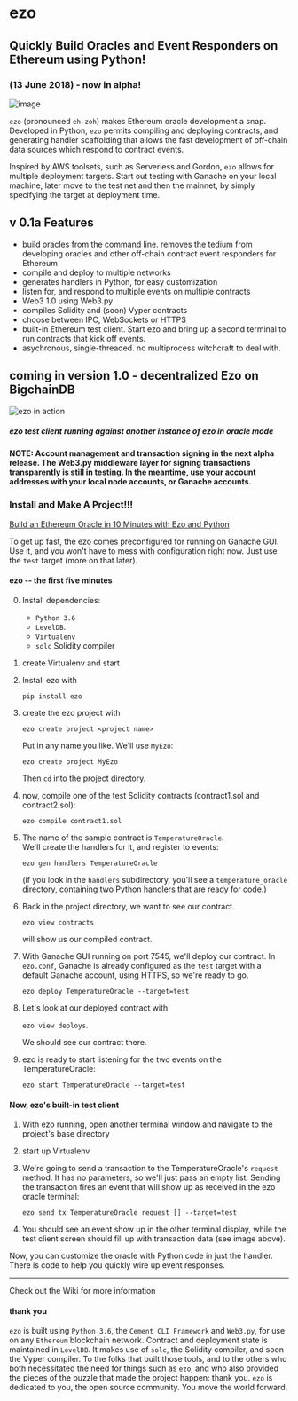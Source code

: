# ezo 

## Quickly Build Oracles and Event Responders on Ethereum using Python!
### (13 June 2018) - now in alpha!

![image](https://user-images.githubusercontent.com/1685659/41576787-2a0667cc-733e-11e8-96dd-da56d99e3af3.png)

`ezo` (pronounced `eh-zoh`) makes Ethereum oracle development a snap.  Developed in Python, `ezo` permits compiling and deploying contracts, and generating handler scaffolding that allows the fast development of off-chain data sources which respond to contract events.

Inspired by AWS toolsets, such as Serverless and Gordon, `ezo` allows for multiple deployment targets.  Start out testing with Ganache on your local machine, later move to the test net and then the mainnet, by simply specifying the target at deployment time.

## v 0.1a Features 
+ build oracles from the command line.  removes the tedium from developing oracles and other off-chain contract event responders for Ethereum
+ compile and deploy to multiple networks
+ generates handlers in Python, for easy customization
+ listen for, and respond to multiple events on multiple contracts
+ Web3 1.0 using Web3.py
+ compiles Solidity and (soon) Vyper contracts
+ choose between IPC, WebSockets or HTTPS
+ built-in Ethereum test client.  Start ezo and bring up a second terminal to run contracts that kick off events. 
+ asychronous, single-threaded.  no multiprocess witchcraft to deal with.

## coming in version 1.0 - decentralized Ezo on BigchainDB

![ezo in action](https://user-images.githubusercontent.com/1685659/41318471-44f8a1f8-6e4d-11e8-8707-441c58d78987.png)
##### ezo test client running against another instance of ezo in oracle mode


#### NOTE:  Account management and transaction signing in the next alpha release.  The Web3.py middleware layer for signing transactions transparently is still in testing.  In the meantime, use your account addresses with your local node accounts, or Ganache accounts.  

### Install and Make A Project!!!

[Build an Ethereum Oracle in 10 Minutes with Ezo and Python](https://medium.com/@robinagist/build-an-ethereum-oracle-in-10-minutes-using-ezo-and-python-80627c3909a7)

To get up fast, the ezo comes preconfigured for running on Ganache GUI.  Use it, and you won't have to mess with configuration right now.  Just use the `test` target (more on that later).

#### ezo -- the first five minutes
0.  Install dependencies:  
    + `Python 3.6`
    + `LevelDB`.  
    + `Virtualenv`
    + `solc` Solidity compiler
1. create Virtualenv and start
2. Install ezo with 

   `pip install ezo`

3. create the ezo project with 

   `ezo create project <project name>`
   
   Put in any name you like.  We'll use `MyEzo`:
   
   `ezo create project MyEzo`

   Then `cd` into the project directory.

4. now, compile one of the test Solidity contracts (contract1.sol and contract2.sol): 

   `ezo compile contract1.sol`

5. The name of the sample contract is `TemperatureOracle`.  
   We'll create the handlers for it, and register to events: 
   
   `ezo gen handlers TemperatureOracle`
   
   (if you look in the `handlers` subdirectory, you'll see a `temperature_oracle` directory, containing two Python handlers that
   are ready for code.)
   
6. Back in the project directory, we want to see our contract.  

   `ezo view contracts` 
   
   will show us our compiled contract.

7. With Ganache GUI running on port 7545, we'll deploy our contract.  In `ezo.conf`, Ganache is already configured as
   the `test` target with a default Ganache account, using HTTPS, so we're ready to go.
   
   `ezo deploy TemperatureOracle --target=test`

8. Let's look at our deployed contract with 

   `ezo view deploys`.  
   
   We should see our contract there.

9. ezo is ready to start listening for the two events on the TemperatureOracle:  

   `ezo start TemperatureOracle --target=test`


#### Now, ezo's built-in test client

1. With ezo running, open another terminal window and navigate to the project's base directory

2. start up Virtualenv

3. We're going to send a transaction to the TemperatureOracle's `request` method.  It has no parameters, so we'll just pass an empty list.  Sending the transaction fires an event that will show up as received in the ezo oracle terminal:  
   
   `ezo send tx TemperatureOracle request [] --target=test`

4. You should see an event show up in the other terminal display, while the test client screen should fill up with transaction data (see image above).

Now, you can customize the oracle with Python code in just the handler.  There is code to help you quickly wire up event responses.

---
Check out the Wiki for more information

#### thank you
`ezo` is built using `Python 3.6`, the `Cement CLI Framework` and `Web3.py`, for use on any `Ethereum` blockchain network. Contract and deployment state is maintained in `LevelDB`.  It makes use of `solc`, the Solidity compiler, and soon the Vyper compiler.  To the folks that built those tools, and to the others who both necessitated the need for things such as `ezo`, and who also provided the pieces of the puzzle that made the project happen:  thank you.  `ezo` is dedicated to you, the open source community.  You move the world forward.


